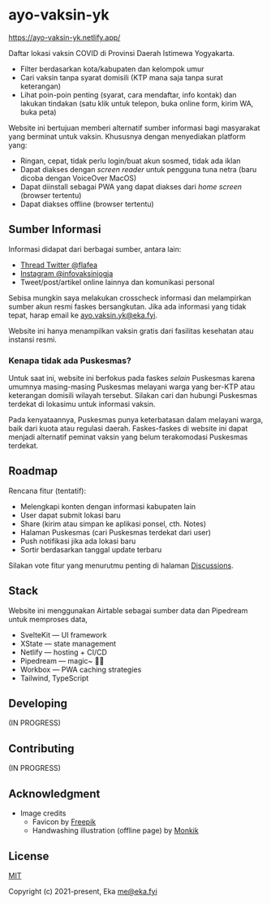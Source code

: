 # ayo-vaksin-yk

https://ayo-vaksin-yk.netlify.app/

Daftar lokasi vaksin COVID di Provinsi Daerah Istimewa Yogyakarta.

- Filter berdasarkan kota/kabupaten dan kelompok umur
- Cari vaksin tanpa syarat domisili (KTP mana saja tanpa surat keterangan)
- Lihat poin-poin penting (syarat, cara mendaftar, info kontak) dan lakukan tindakan (satu klik untuk telepon, buka online form, kirim WA, buka peta)

Website ini bertujuan memberi alternatif sumber informasi bagi masyarakat yang berminat untuk vaksin. Khususnya dengan menyediakan platform yang:

- Ringan, cepat, tidak perlu login/buat akun sosmed, tidak ada iklan
- Dapat diakses dengan *screen reader* untuk pengguna tuna netra (baru dicoba dengan VoiceOver MacOS)
- Dapat diinstall sebagai PWA yang dapat diakses dari *home screen* (browser tertentu)
- Dapat diakses offline (browser tertentu)


## Sumber Informasi

Informasi didapat dari berbagai sumber, antara lain:
- [Thread Twitter @flafea](https://twitter.com/flafea/status/1406119208501481486)
- [Instagram @infovaksinjogja](https://www.instagram.com/infovaksinjogja/)
- Tweet/post/artikel online lainnya dan komunikasi personal

Sebisa mungkin saya melakukan crosscheck informasi dan melampirkan sumber akun resmi faskes bersangkutan. Jika ada informasi yang tidak tepat, harap email ke ayo.vaksin.yk@eka.fyi.

Website ini hanya menampilkan vaksin gratis dari fasilitas kesehatan atau instansi resmi.

### Kenapa tidak ada Puskesmas?

Untuk saat ini, website ini berfokus pada faskes *selain* Puskesmas karena umumnya masing-masing Puskesmas melayani warga yang ber-KTP atau keterangan domisili wilayah tersebut. Silakan cari dan hubungi Puskesmas terdekat di lokasimu untuk informasi vaksin.

Pada kenyataannya, Puskesmas punya keterbatasan dalam melayani warga, baik dari kuota atau regulasi daerah. Faskes-faskes di website ini dapat menjadi alternatif peminat vaksin yang belum terakomodasi Puskesmas terdekat.


## Roadmap

Rencana fitur (tentatif):
- Melengkapi konten dengan informasi kabupaten lain
- User dapat submit lokasi baru
- Share (kirim atau simpan ke aplikasi ponsel, cth. Notes)
- Halaman Puskesmas (cari Puskesmas terdekat dari user)
- Push notifikasi jika ada lokasi baru
- Sortir berdasarkan tanggal update terbaru

Silakan vote fitur yang menurutmu penting di halaman [Discussions](https://github.com/ekafyi/ayo-vaksin-yk/discussions).


## Stack

Website ini menggunakan Airtable sebagai sumber data dan Pipedream untuk memproses data, 

- SvelteKit — UI framework
- XState — state management
- Netlify — hosting + CI/CD
- Pipedream — magic~ 🎩✨ 
- Workbox — PWA caching strategies
- Tailwind, TypeScript


## Developing

(IN PROGRESS)


## Contributing

(IN PROGRESS)


## Acknowledgment

- Image credits
	- Favicon by [Freepik](https://www.freepik.com/)
	- Handwashing illustration (offline page) by [Monkik](https://www.flaticon.com/authors/monkik)

  
## License

[MIT](http://opensource.org/licenses/MIT)

Copyright (c) 2021-present, Eka <me@eka.fyi>